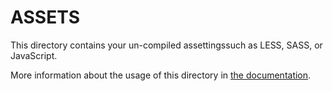 # ASSETS

This directory contains your un-compiled assettingssuch as LESS, SASS, or JavaScript.

More information about the usage of this directory in [the documentation](https://nuxtjs.org/guide/assets#webpacked).
